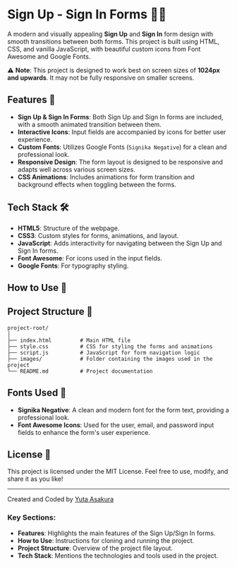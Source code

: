 # Sign Up - Sign In Forms 💼🔑

A modern and visually appealing **Sign Up** and **Sign In** form design with smooth transitions between both forms. This project is built using HTML, CSS, and vanilla JavaScript, with beautiful custom icons from Font Awesome and Google Fonts.

⚠️ **Note**: This project is designed to work best on screen sizes of **1024px and upwards**. It may not be fully responsive on smaller screens.

## Features 🚀

- **Sign Up & Sign In Forms**: Both Sign Up and Sign In forms are included, with a smooth animated transition between them.
- **Interactive Icons**: Input fields are accompanied by icons for better user experience.
- **Custom Fonts**: Utilizes Google Fonts (`Signika Negative`) for a clean and professional look.
- **Responsive Design**: The form layout is designed to be responsive and adapts well across various screen sizes.
- **CSS Animations**: Includes animations for form transition and background effects when toggling between the forms.

## Tech Stack 🛠️

- **HTML5**: Structure of the webpage.
- **CSS3**: Custom styles for forms, animations, and layout.
- **JavaScript**: Adds interactivity for navigating between the Sign Up and Sign In forms.
- **Font Awesome**: For icons used in the input fields.
- **Google Fonts**: For typography styling.

## How to Use 🔧

## Project Structure 📂

```
project-root/
│
├── index.html         # Main HTML file
├── style.css          # CSS for styling the forms and animations
├── script.js          # JavaScript for form navigation logic
├── images/            # Folder containing the images used in the project
└── README.md          # Project documentation
```

## Fonts Used 🎨

- **Signika Negative**: A clean and modern font for the form text, providing a professional look.
- **Font Awesome Icons**: Used for the user, email, and password input fields to enhance the form's user experience.

## License 📄

This project is licensed under the MIT License. Feel free to use, modify, and share it as you like!

---

Created and Coded by [Yuta Asakura](https://your-website.com)

### Key Sections:
- **Features**: Highlights the main features of the Sign Up/Sign In forms.
- **How to Use**: Instructions for cloning and running the project.
- **Project Structure**: Overview of the project file layout.
- **Tech Stack**: Mentions the technologies and tools used in the project.
